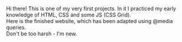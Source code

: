 Hi there! This is one of my very first projects. In it I practiced my early knowledge of HTML, CSS and some JS (CSS Grid). <br>
Here is the finished website, which has been adapted using @media queries. <br>
Don't be too harsh - I'm new.
